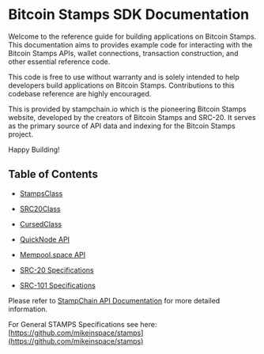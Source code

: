 # Bitcoin Stamps SDK Documentation

Welcome to the reference guide for building applications on Bitcoin Stamps. This
documentation aims to provides example code for interacting with the Bitcoin
Stamps APIs, wallet connections, transaction construction, and other essential
reference code.

This code is free to use without warranty and is solely intended to help
developers build applications on Bitcoin Stamps. Contributions to this codebase
reference are highly encouraged.

This is provided by stampchain.io which is the pioneering Bitcoin Stamps
website, developed by the creators of Bitcoin Stamps and SRC-20. It serves as
the primary source of API data and indexing for the Bitcoin Stamps project.

Happy Building!

## Table of Contents

- [StampsClass](./docs/stampsclass.md)
- [SRC20Class](./docs/src20class.md)
- [CursedClass](./docs/cursedclass.md)
- [QuickNode API](./docs/quickNodeAPI.md)
- [Mempool.space API](./docs/mempoolAPI.md)

- [SRC-20 Specifications](./docs/src20specs.md)
- [SRC-101 Specifications](./docs/src101specs.md)

Please refer to [StampChain API Documentation](https://stampchain.io/docs) for
more detailed information.

For General STAMPS Specifications see here:
[https://github.com/mikeinspace/stamps](https://github.com/mikeinspace/stamps)
